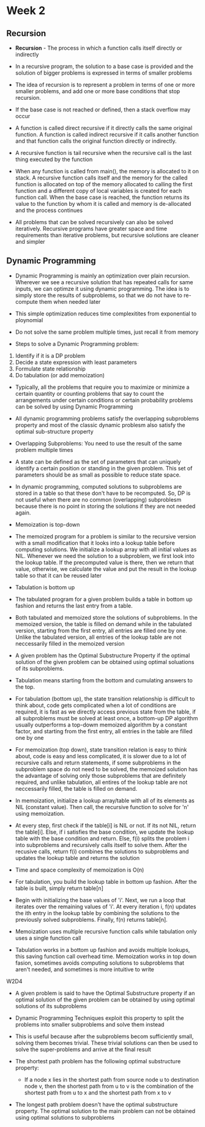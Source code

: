 # Week 2
## Recursion

* **Recursion** - The process in which a function calls itself directly or indirectly

* In a recursive program, the solution to a base case is provided and the solution of bigger problems is expressed in terms of smaller problems

* The idea of recursion is to represent a problem in terms of one or more smaller problems, and add one or more base conditions that stop recursion. 

* If the base case is not reached or defined, then a stack overflow may occur

* A function is called direct recursive if it directly calls the same original function. A function is called indirect recursive if it calls another function and that function calls the original function directly or indirectly.

* A recursive function is tail recursive when the recursive call is the last thing executed by the function

* When any function is called from main(), the memory is allocated to it on stack. A recursive function calls itself and the memory for the called function is allocated on top of the memory allocated to calling the first function and a different copy of local variables is created for each function call. When the base case is reached, the function returns its value to the function by whom it is called and memory is de-allocated and the process continues

* All problems that can be solved recursively can also be solved iteratively. Recursive programs have greater space and time requirements than iterative problems, but recursive solutions are cleaner and simpler

## Dynamic Programming

* Dynamic Programming is mainly an optimization over plain recursion. Wherever we see a recursive solution that has repeated calls for same inputs, we can optimze it using dynamic programming. The idea is to simply store the results of subproblems, so that we do not have to re-compute them when needed later

* This simple optimization reduces time complexitites from exponential to ploynomial

* Do not solve the same problem multiple times, just recall it from memory

* Steps to solve a Dynamic Programming problem:
1. Identify if it is a DP problem
2. Decide a state expression with least parameters
3. Formulate state relationship
4. Do tabulation (or add memoization)

* Typically, all the problems that require you to maximize or minimize a certain quantity or counting problems that say to count the arrangements under certain conditions or certain probability problems can be solved by using Dynamic Programming

* All dynamic programming problems satisfy the overlapping subproblems property and most of the classic dynamic problesm also satisfy the optimal sub-structure property

* Overlapping Subproblems: You need to use the result of the same problem multiple times

* A state can be defined as the set of parameters that can uniquely identify a certain position or standing in the given problem. This set of parameters should be as small as possible to reduce state space.

* In dynamic programming, computed solutions to subproblems are stored in a table so that these don't have to be recomputed. So, DP is not useful when there are no common (overlapping) subproblesm because there is no point in storing the solutions if they are not needed again.

* Memoization is top-down

* The memoized program for a problem is similar to the recursive version with a small modification that it looks into a lookup table before computing solutions. We initialize a lookup array with all initial values as NIL. Whenever we need the solution to a subproblem, we first look into the lookup table. If the precomputed value is there, then we return that value, otherwise, we calculate the value and put the result in the lookup table so that it can be reused later

* Tabulation is bottom up

* The tabulated program for a given problem builds a table in bottom up fashion and returns the last entry from a table. 

* Both tabulated and memoized store the solutions of subproblems. In the memoized version, the table is filled on demand while in the tabulated version, starting from the first entry, all entries are filled one by one. Unlike the tabulated version, all entries of the lookup table are not neccessarily filled in the memoized version

* A given problem has the Optimal Substructure Property if the optimal solution of the given problem can be obtained using optimal soluations of its subproblems.

* Tabulation means starting from the bottom and cumulating answers to the top. 

* For tabulation (bottom up), the state transition relationship is difficult to think about, code gets complicated when a lot of conditions are required, it is fast as we directly access previous state from the table, if all subproblems must be solved at least once, a bottom-up DP algorithm usually outperforms a top-dowm memoized algorithm by a constant factor, and starting from the first entry, all entries in the table are filled one by one

* For memoization (top down), state transition relation is easy to think about, code is easy and less complicated, it is slower due to a lot of recursive calls and return statements, if some subproblems in the subproblem space do not need to be solved, the memoized solution has the advantage of solving only those subproblems that are definitely required, and unlike tabulation, all entires of the lookup table are not neccessarily filled, the table is filled on demand.

* In memoization, initialize a lookup array/table with all of its elements as NIL (constant value). Then call, the recursive function to solve for 'n' using memoization.

* At every step, first check if the table[i] is NIL or not. If its not NIL, return the table[i]. Else, if i satisfies the base condition, we update the lookup table with the base condition and return. Else, f(i) splits the problem i into subproblems and recursively calls itself to solve them. After the recusive calls, return f(i) combines the solutions to subproblems and updates the lookup table and returns the solution

* Time and space complexity of memoization is O(n)

* For tabulation, you build the lookup table in bottom up fashion. After the table is built, simply return table[n]

* Begin with initializing the base values of 'i'. Next, we run a loop that iterates over the remaining values of 'i'. At every iteration i, f(n) updates the ith entry in the lookup table by combining the solutions to the previously solved subproblems. Finally, f(n) returns table[n].

* Memoization uses multiple recursive function calls while tabulation only uses a single function call

* Tabulation works in a bottom up fashion and avoids multiple lookups, this saving function call overhead time. Memoization works in top down fasion, sometimes avoids computing solutions to subproblems that aren't needed, and sometimes is more intuitive to write

W2D4

* A given problem is said to have the Optimal Substructure property if an optimal solution of the given problem can be obtained by using optimal solutions of its subproblems

* Dynamic Programming Techniques exploit this property to split the problems into smaller subproblems and solve them instead

* This is useful because after the subproblems becom sufficiently small, solving them becomes trivial. These trivial solutions can then be used to solve the super-problems and arrive at the final result

* The shortest path problem has the following optimal substructure property:
    - If a node x lies in the shortest path from source node u to destination node v, then the shortest path from u to v is the combination of the shortest path from u to x and the shortest path from x to v

* The longest path problem doesn't have the optimal substructure property. The optimal solution to the main problem can not be obtained using optimal solutions to subproblems